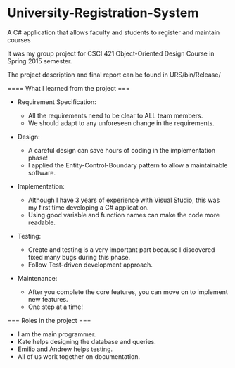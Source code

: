 # University-Registration-System
A C# application that allows faculty and students to register and maintain courses

It was my group project for CSCI 421 Object-Oriented Design Course in Spring 2015 semester.

The project description and final report can be found in URS/bin/Release/

==== What I learned from the project ===
- Requirement Specification:
  + All the requirements need to be clear to ALL team members.
  + We should adapt to any unforeseen change in the requirements.
  
- Design:
  + A careful design can save hours of coding in the implementation phase!
  + I applied the Entity-Control-Boundary pattern to allow a maintainable software.
  
- Implementation:
  + Although I have 3 years of experience with Visual Studio, this was my first time developing a C# application.
  + Using good variable and function names can make the code more readable.
  
- Testing:
  + Create and testing is a very important part because I discovered fixed many bugs during this phase.
  + Follow Test-driven development approach.
  
- Maintenance:
  + After you complete the core features, you can move on to implement new features.
  + One step at a time!
  
=== Roles in the project ===
- I am the main programmer.
- Kate helps designing the database and queries.
- Emilio and Andrew helps testing.
- All of us work together on documentation.
